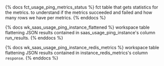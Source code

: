 {% docs fct_usage_ping_metrics_status %}
fct table that gets statistics for the metrics. to understand if the metrics succeeded and failed and how many rows we have per metrics.
{% enddocs %}

{% docs wk_saas_usage_ping_instance_flattened %}
workspace table flattening JSON results contained in saas_usage_ping_instance's column run_results.
{% enddocs %}

{% docs wk_saas_usage_ping_instance_redis_metrics %}
workspace table flattening JSON results contained in instance_redis_metrics's column `response`.
{% enddocs %}





